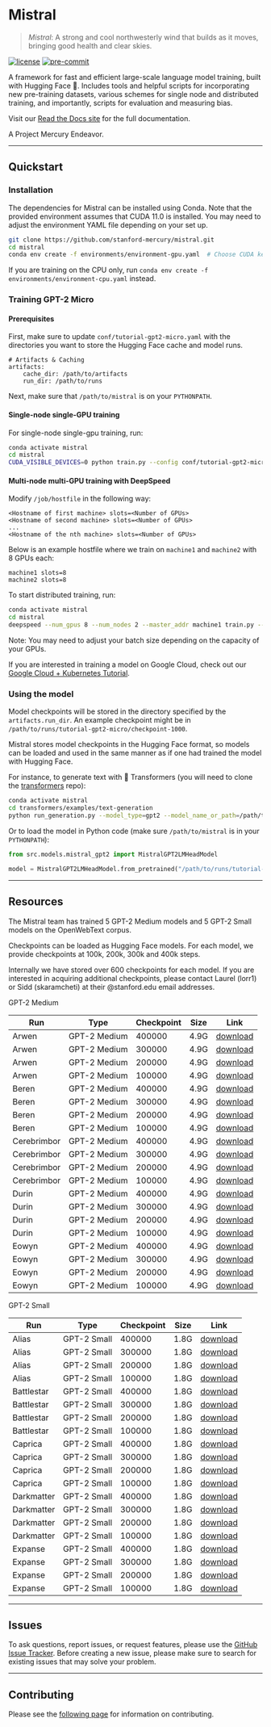 # Mistral

> *Mistral*: A strong and cool northwesterly wind that builds as it moves, bringing good health and clear skies.

[![license](https://img.shields.io/badge/license-Apache%202.0-green.svg)](https://opensource.org/licenses/Apache-2.0)
[![pre-commit](https://img.shields.io/badge/pre--commit-enabled-green?logo=pre-commit&logoColor=white)](https://github.com/pre-commit/pre-commit)


A framework for fast and efficient large-scale language model training, built with Hugging Face :hugs:. Includes tools
and helpful scripts for incorporating new pre-training datasets, various schemes for single node and distributed
training, and importantly, scripts for evaluation and measuring bias.

Visit our [Read the Docs site](https://nlp.stanford.edu/local/mistral/docs/_build/html/index.html) for the full
documentation.

A Project Mercury Endeavor.

---

## Quickstart

### Installation

The dependencies for Mistral can be installed using Conda. Note that the provided environment assumes that CUDA 11.0
is installed. You may need to adjust the environment YAML file depending on your set up.

```bash
git clone https://github.com/stanford-mercury/mistral.git
cd mistral
conda env create -f environments/environment-gpu.yaml  # Choose CUDA kernel based on the hardware!
```

If you are training on the CPU only, run `conda env create -f environments/environment-cpu.yaml` instead.


### Training GPT-2 Micro

#### Prerequisites

First, make sure to update `conf/tutorial-gpt2-micro.yaml` with the directories you want to store the Hugging Face
cache and model runs.

```
# Artifacts & Caching
artifacts:
    cache_dir: /path/to/artifacts
    run_dir: /path/to/runs
```

Next, make sure that `/path/to/mistral` is on your `PYTHONPATH`.

#### Single-node single-GPU training

For single-node single-gpu training, run:

```bash
conda activate mistral
cd mistral
CUDA_VISIBLE_DEVICES=0 python train.py --config conf/tutorial-gpt2-micro.yaml --nnodes 1 --nproc_per_node 1 --training_arguments.fp16 true --training_arguments.per_device_train_batch_size 2 --run_id tutorial-gpt2-micro
```

#### Multi-node multi-GPU training with DeepSpeed

Modify `/job/hostfile` in the following way:

```
<Hostname of first machine> slots=<Number of GPUs>
<Hostname of second machine> slots=<Number of GPUs>
...
<Hostname of the nth machine> slots=<Number of GPUs>
```

Below is an example hostfile where we train on `machine1` and `machine2` with 8 GPUs each:

```
machine1 slots=8
machine2 slots=8
```

To start distributed training, run:

```bash
conda activate mistral
cd mistral
deepspeed --num_gpus 8 --num_nodes 2 --master_addr machine1 train.py --config conf/tutorial-gpt2-micro.yaml --nnodes 2 --nproc_per_node 8 --training_arguments.fp16 true --training_arguments.per_device_train_batch_size 4 --training_arguments.deepspeed conf/deepspeed/z1-conf.json --run_id tutorial-gpt2-micro-multi-node > tutorial-gpt2-micro-multi-node.out 2> tutorial-gpt2-micro-multi-node.err
```

Note: You may need to adjust your batch size depending on the capacity of your GPUs.

If you are interested in training a model on Google Cloud, check out our
[Google Cloud + Kubernetes Tutorial](https://nlp.stanford.edu/local/mistral/docs/_build/html/tutorials/gcp_plus_kubernetes.html).

### Using the model

Model checkpoints will be stored in the directory specified by the `artifacts.run_dir`. An example checkpoint might be
in `/path/to/runs/tutorial-gpt2-micro/checkpoint-1000`.

Mistral stores model checkpoints in the Hugging Face format, so models can be loaded and used in the same manner as if
one had trained the model with Hugging Face.

For instance, to generate text with 🤗 Transformers (you will need to clone the
[transformers](https://github.com/huggingface/transformers) repo):

```bash
conda activate mistral
cd transformers/examples/text-generation
python run_generation.py --model_type=gpt2 --model_name_or_path=/path/to/runs/tutorial-gpt2-micro/checkpoint-1000
```

Or to load the model in Python code (make sure `/path/to/mistral` is in your `PYTHONPATH`):

```python
from src.models.mistral_gpt2 import MistralGPT2LMHeadModel

model = MistralGPT2LMHeadModel.from_pretrained("/path/to/runs/tutorial-gpt2-micro/checkpoint-1000")
```

---

## Resources

The Mistral team has trained 5 GPT-2 Medium models and 5 GPT-2 Small models on the OpenWebText corpus.

Checkpoints can be loaded as Hugging Face models. For each model, we provide checkpoints at 100k, 200k, 300k and 400k steps.

Internally we have stored over 600 checkpoints for each model. If you are interested in acquiring additional checkpoints,
please contact Laurel (lorr1) or Sidd (skaramcheti) at their @stanford.edu email addresses.

GPT-2 Medium

| Run | Type | Checkpoint | Size | Link |
| --- | --- | --- | --- | --- |
| Arwen | GPT-2 Medium | 400000 | 4.9G | [download](https://storage.googleapis.com/mistral-models/gpt2-medium/arwen-gpt2-medium-x21/arwen-x21-checkpoint-400000.zip) |
| Arwen | GPT-2 Medium | 300000 | 4.9G | [download](https://storage.googleapis.com/mistral-models/gpt2-medium/arwen-gpt2-medium-x21/arwen-x21-checkpoint-300000.zip) |
| Arwen | GPT-2 Medium | 200000 | 4.9G | [download](https://storage.googleapis.com/mistral-models/gpt2-medium/arwen-gpt2-medium-x21/arwen-x21-checkpoint-200000.zip) |
| Arwen | GPT-2 Medium | 100000 | 4.9G | [download](https://storage.googleapis.com/mistral-models/gpt2-medium/arwen-gpt2-medium-x21/arwen-x21-checkpoint-100000.zip) |
| Beren | GPT-2 Medium | 400000 | 4.9G | [download](https://storage.googleapis.com/mistral-models/gpt2-medium/beren-gpt2-medium-x49/beren-x49-checkpoint-400000.zip) |
| Beren | GPT-2 Medium | 300000 | 4.9G | [download](https://storage.googleapis.com/mistral-models/gpt2-medium/beren-gpt2-medium-x49/beren-x49-checkpoint-300000.zip) |
| Beren | GPT-2 Medium | 200000 | 4.9G | [download](https://storage.googleapis.com/mistral-models/gpt2-medium/beren-gpt2-medium-x49/beren-x49-checkpoint-200000.zip) |
| Beren | GPT-2 Medium | 100000 | 4.9G | [download](https://storage.googleapis.com/mistral-models/gpt2-medium/beren-gpt2-medium-x49/beren-x49-checkpoint-100000.zip) |
| Cerebrimbor | GPT-2 Medium | 400000 | 4.9G | [download](https://storage.googleapis.com/mistral-models/gpt2-medium/cerebrimbor-gpt2-medium-x81/cerebrimbor-x81-checkpoint-400000.zip) |
| Cerebrimbor | GPT-2 Medium | 300000 | 4.9G | [download](https://storage.googleapis.com/mistral-models/gpt2-medium/cerebrimbor-gpt2-medium-x81/cerebrimbor-x81-checkpoint-300000.zip) |
| Cerebrimbor | GPT-2 Medium | 200000 | 4.9G | [download](https://storage.googleapis.com/mistral-models/gpt2-medium/cerebrimbor-gpt2-medium-x81/cerebrimbor-x81-checkpoint-200000.zip) |
| Cerebrimbor | GPT-2 Medium | 100000 | 4.9G | [download](https://storage.googleapis.com/mistral-models/gpt2-medium/cerebrimbor-gpt2-medium-x81/cerebrimbor-x81-checkpoint-100000.zip) |
| Durin | GPT-2 Medium | 400000 | 4.9G | [download](https://storage.googleapis.com/mistral-models/gpt2-medium/durin-gpt2-medium-x343/durin-x343-checkpoint-400000.zip) |
| Durin | GPT-2 Medium | 300000 | 4.9G | [download](https://storage.googleapis.com/mistral-models/gpt2-medium/durin-gpt2-medium-x343/durin-x343-checkpoint-300000.zip) |
| Durin | GPT-2 Medium | 200000 | 4.9G | [download](https://storage.googleapis.com/mistral-models/gpt2-medium/durin-gpt2-medium-x343/durin-x343-checkpoint-200000.zip) |
| Durin | GPT-2 Medium | 100000 | 4.9G | [download](https://storage.googleapis.com/mistral-models/gpt2-medium/durin-gpt2-medium-x343/durin-x343-checkpoint-100000.zip) |
| Eowyn | GPT-2 Medium | 400000 | 4.9G | [download](https://storage.googleapis.com/mistral-models/gpt2-medium/eowyn-gpt2-medium-x777/eowyn-x777-checkpoint-400000.zip) |
| Eowyn | GPT-2 Medium | 300000 | 4.9G | [download](https://storage.googleapis.com/mistral-models/gpt2-medium/eowyn-gpt2-medium-x777/eowyn-x777-checkpoint-300000.zip) |
| Eowyn | GPT-2 Medium | 200000 | 4.9G | [download](https://storage.googleapis.com/mistral-models/gpt2-medium/eowyn-gpt2-medium-x777/eowyn-x777-checkpoint-200000.zip) |
| Eowyn | GPT-2 Medium | 100000 | 4.9G | [download](https://storage.googleapis.com/mistral-models/gpt2-medium/eowyn-gpt2-medium-x777/eowyn-x777-checkpoint-100000.zip) |

GPT-2 Small

| Run | Type | Checkpoint | Size | Link |
| --- | --- | --- | --- | --- |
| Alias | GPT-2 Small | 400000 | 1.8G | [download](https://storage.googleapis.com/mistral-models/gpt2-small/alias-gpt2-small-x21/alias-x21-checkpoint-400000.zip) |
| Alias | GPT-2 Small | 300000 | 1.8G | [download](https://storage.googleapis.com/mistral-models/gpt2-small/alias-gpt2-small-x21/alias-x21-checkpoint-300000.zip) |
| Alias | GPT-2 Small | 200000 | 1.8G | [download](https://storage.googleapis.com/mistral-models/gpt2-small/alias-gpt2-small-x21/alias-x21-checkpoint-200000.zip) |
| Alias | GPT-2 Small | 100000 | 1.8G | [download](https://storage.googleapis.com/mistral-models/gpt2-small/alias-gpt2-small-x21/alias-x21-checkpoint-100000.zip) |
| Battlestar | GPT-2 Small | 400000 | 1.8G | [download](https://storage.googleapis.com/mistral-models/gpt2-small/battlestar-gpt2-small-x49/battlestar-x49-checkpoint-400000.zip) |
| Battlestar | GPT-2 Small | 300000 | 1.8G | [download](https://storage.googleapis.com/mistral-models/gpt2-small/battlestar-gpt2-small-x49/battlestar-x49-checkpoint-300000.zip) |
| Battlestar | GPT-2 Small | 200000 | 1.8G | [download](https://storage.googleapis.com/mistral-models/gpt2-small/battlestar-gpt2-small-x49/battlestar-x49-checkpoint-200000.zip) |
| Battlestar | GPT-2 Small | 100000 | 1.8G | [download](https://storage.googleapis.com/mistral-models/gpt2-small/battlestar-gpt2-small-x49/battlestar-x49-checkpoint-100000.zip) |
| Caprica | GPT-2 Small | 400000 | 1.8G | [download](https://storage.googleapis.com/mistral-models/gpt2-small/caprica-gpt2-small-x81/caprica-x81-checkpoint-400000.zip) |
| Caprica | GPT-2 Small | 300000 | 1.8G | [download](https://storage.googleapis.com/mistral-models/gpt2-small/caprica-gpt2-small-x81/caprica-x81-checkpoint-300000.zip) |
| Caprica | GPT-2 Small | 200000 | 1.8G | [download](https://storage.googleapis.com/mistral-models/gpt2-small/caprica-gpt2-small-x81/caprica-x81-checkpoint-200000.zip) |
| Caprica | GPT-2 Small | 100000 | 1.8G | [download](https://storage.googleapis.com/mistral-models/gpt2-small/caprica-gpt2-small-x81/caprica-x81-checkpoint-100000.zip) |
| Darkmatter | GPT-2 Small | 400000 | 1.8G | [download](https://storage.googleapis.com/mistral-models/gpt2-small/darkmatter-gpt2-small-x343/darkmatter-x343-checkpoint-400000.zip) |
| Darkmatter | GPT-2 Small | 300000 | 1.8G | [download](https://storage.googleapis.com/mistral-models/gpt2-small/darkmatter-gpt2-small-x343/darkmatter-x343-checkpoint-300000.zip) |
| Darkmatter | GPT-2 Small | 200000 | 1.8G | [download](https://storage.googleapis.com/mistral-models/gpt2-small/darkmatter-gpt2-small-x343/darkmatter-x343-checkpoint-200000.zip) |
| Darkmatter | GPT-2 Small | 100000 | 1.8G | [download](https://storage.googleapis.com/mistral-models/gpt2-small/darkmatter-gpt2-small-x343/darkmatter-x343-checkpoint-100000.zip) |
| Expanse | GPT-2 Small | 400000 | 1.8G | [download](https://storage.googleapis.com/mistral-models/gpt2-small/expanse-gpt2-small-x777/expanse-x777-checkpoint-400000.zip) |
| Expanse | GPT-2 Small | 300000 | 1.8G | [download](https://storage.googleapis.com/mistral-models/gpt2-small/expanse-gpt2-small-x777/expanse-x777-checkpoint-300000.zip) |
| Expanse | GPT-2 Small | 200000 | 1.8G | [download](https://storage.googleapis.com/mistral-models/gpt2-small/expanse-gpt2-small-x777/expanse-x777-checkpoint-200000.zip) |
| Expanse | GPT-2 Small | 100000 | 1.8G | [download](https://storage.googleapis.com/mistral-models/gpt2-small/expanse-gpt2-small-x777/expanse-x777-checkpoint-100000.zip) |

---

## Issues

To ask questions, report issues, or request features, please use the
[GitHub Issue Tracker](https://github.com/stanford-mercury/mistral/issues). Before creating a new issue, please make
sure to search for existing issues that may solve your problem.

---

## Contributing

Please see the [following page](https://nlp.stanford.edu/local/mistral/docs/_build/html/contributing.html) for
information on contributing.
